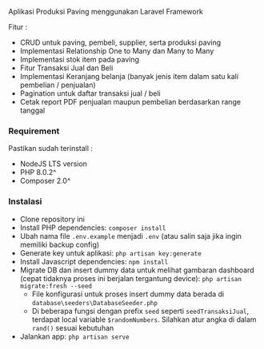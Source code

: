 Aplikasi Produksi Paving menggunakan Laravel Framework

Fitur :
- CRUD untuk paving, pembeli, supplier, serta produksi paving
- Implementasi Relationship One to Many dan Many to Many
- Implementasi stok item pada paving
- Fitur Transaksi Jual dan Beli
- Implementasi Keranjang belanja (banyak jenis item dalam satu kali pembelian / penjualan)
- Pagination untuk daftar transaksi jual / beli
- Cetak report PDF penjualan maupun pembelian berdasarkan range tanggal

### Requirement
Pastikan sudah terinstall :
- NodeJS LTS version
- PHP 8.0.2^
- Composer 2.0^

### Instalasi
- Clone repository ini
- Install PHP dependencies: `composer install`
- Ubah nama file `.env.example` menjadi `.env` (atau salin saja jika ingin memiliki backup config)
- Generate key untuk aplikasi: `php artisan key:generate`
- Install Javascript dependencies: `npm install`
- Migrate DB dan insert dummy data untuk melihat gambaran dashboard (cepat tidaknya proses ini berjalan tergantung device): `php artisan migrate:fresh --seed`
  - File konfigurasi untuk proses insert dummy data berada di `database\seeders\DatabaseSeeder.php`
  - Di beberapa fungsi dengan prefix `seed` seperti `seedTransaksiJual`, terdapat local variable `$randomNumbers`. Silahkan atur angka di dalam `rand()` sesuai kebutuhan
- Jalankan app: `php artisan serve`
